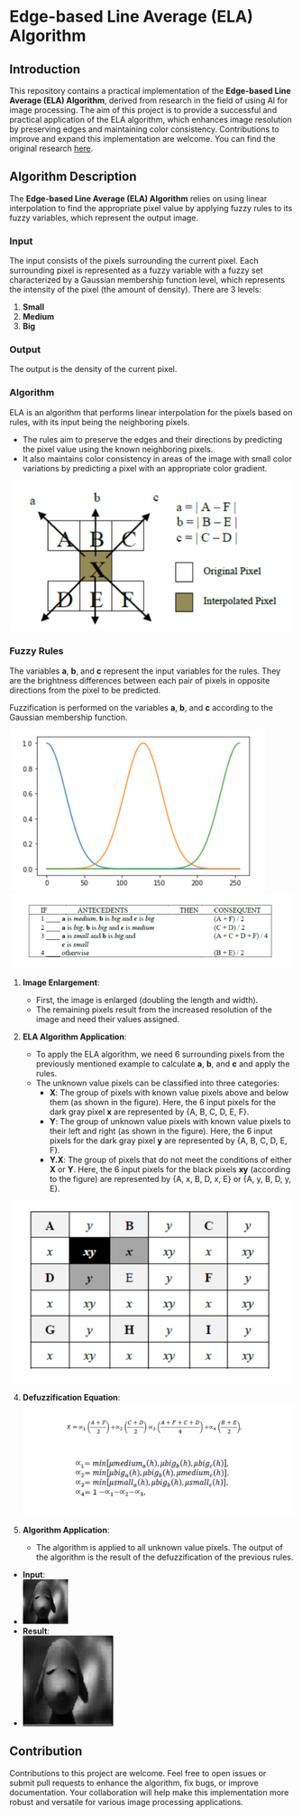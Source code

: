 # Edge-based Line Average (ELA) Algorithm

## Introduction
This repository contains a practical implementation of the **Edge-based Line Average (ELA) Algorithm**, derived from research in the field of using AI for image processing. The aim of this project is to provide a successful and practical application of the ELA algorithm, which enhances image resolution by preserving edges and maintaining color consistency. Contributions to improve and expand this implementation are welcome. You can find the original research [here](https://www.researchgate.net/publication/339208030_Fuzzy_Logic_Applied_to_Improvement_of_Image_Resolution_using_Gaussian_Membership_Functions).

## Algorithm Description

The **Edge-based Line Average (ELA) Algorithm** relies on using linear interpolation to find the appropriate pixel value by applying fuzzy rules to its fuzzy variables, which represent the output image.

### Input
The input consists of the pixels surrounding the current pixel. Each surrounding pixel is represented as a fuzzy variable with a fuzzy set characterized by a Gaussian membership function level, which represents the intensity of the pixel (the amount of density). There are 3 levels:
1. **Small**
2. **Medium**
3. **Big**

### Output
The output is the density of the current pixel.

### Algorithm
ELA is an algorithm that performs linear interpolation for the pixels based on rules, with its input being the neighboring pixels.

- The rules aim to preserve the edges and their directions by predicting the pixel value using the known neighboring pixels.
- It also maintains color consistency in areas of the image with small color variations by predicting a pixel with an appropriate color gradient.

![Image Enlargement](images/im1.png)

### Fuzzy Rules

The variables **a**, **b**, and **c** represent the input variables for the rules. They are the brightness differences between each pair of pixels in opposite directions from the pixel to be predicted.

Fuzzification is performed on the variables **a**, **b**, and **c** according to the Gaussian membership function.

![Image Enlargement](images/im2.png)
![Image Enlargement](images/im3.png)


1. **Image Enlargement**:
   - First, the image is enlarged (doubling the length and width).
   - The remaining pixels result from the increased resolution of the image and need their values assigned.
   
2. **ELA Algorithm Application**:
   - To apply the ELA algorithm, we need 6 surrounding pixels from the previously mentioned example to calculate **a**, **b**, and **c** and apply the rules.
   - The unknown value pixels can be classified into three categories:
     - **X**: The group of pixels with known value pixels above and below them (as shown in the figure). Here, the 6 input pixels for the dark gray pixel **x** are represented by {A, B, C, D, E, F}.
     - **Y**: The group of unknown value pixels with known value pixels to their left and right (as shown in the figure). Here, the 6 input pixels for the dark gray pixel **y** are represented by {A, B, C, D, E, F}.
     - **Y.X**: The group of pixels that do not meet the conditions of either **X** or **Y**. Here, the 6 input pixels for the black pixels **xy** (according to the figure) are represented by {A, x, B, D, x, E} or {A, y, B, D, y, E}.

![Image Enlargement](images/im4.png)

4. **Defuzzification Equation**:
![Image Enlargement](images/im5.png)

5. **Algorithm Application**:
   - The algorithm is applied to all unknown value pixels. The output of the algorithm is the result of the defuzzification of the previous rules.

- **Input**:
- ![Image Enlargement](images/input.jpg)
- **Result**:
- ![Image Enlargement](images/result.jpg)

## Contribution
Contributions to this project are welcome. Feel free to open issues or submit pull requests to enhance the algorithm, fix bugs, or improve documentation. Your collaboration will help make this implementation more robust and versatile for various image processing applications.
